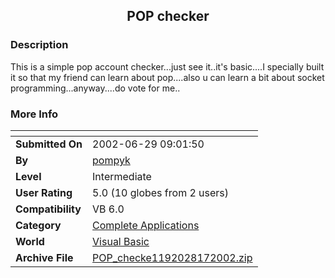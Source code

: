 ﻿<div align="center">

## POP checker


</div>

### Description

This is a simple pop account checker...just see it..it's basic....I specially built it so that my friend can learn about pop....also u can learn a bit about socket programming...anyway....do vote for me..
 
### More Info
 


<span>             |<span>
---                |---
**Submitted On**   |2002-06-29 09:01:50
**By**             |[pompyk](https://github.com/Planet-Source-Code/PSCIndex/blob/master/ByAuthor/pompyk.md)
**Level**          |Intermediate
**User Rating**    |5.0 (10 globes from 2 users)
**Compatibility**  |VB 6\.0
**Category**       |[Complete Applications](https://github.com/Planet-Source-Code/PSCIndex/blob/master/ByCategory/complete-applications__1-27.md)
**World**          |[Visual Basic](https://github.com/Planet-Source-Code/PSCIndex/blob/master/ByWorld/visual-basic.md)
**Archive File**   |[POP\_checke1192028172002\.zip](https://github.com/Planet-Source-Code/pompyk-pop-checker__1-38037/archive/master.zip)








